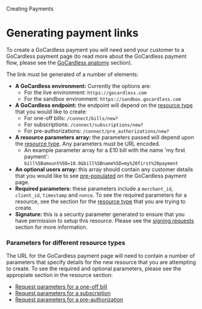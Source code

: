 <h0>Creating Payments</h0>

# Generating payment links

To create a GoCardless payment you will need send your customer to a GoCardless payment page (to read more about the GoCardless payment flow, please see the [GoCardless anatomy](#gocardless-anatomy) section). 

The link must be generated of a number of elements:

* __A GoCardless environment:__ Currently the options are:
    * For the live environment: `https://gocardless.com`
    * For the sandbox environment: `https://sandbox.gocardless.com`
* __A GoCardless endpoint:__ the endpoint will depend on the [resource type](#gocardless-anatomy) that you would like to create:
    * For one-off bills: `/connect/bills/new?`
    * For subscriptions: `/connect/subscriptions/new?`
    * For pre-authorizations: `/connect/pre_authorizations/new?`
* __A resource parameters array:__ the parameters passed will depend upon the [resource type](#resource-parameters). Any parameters must be URL encoded.
    * An example parameter array for a £10 bill with the name 'my first payment': `bill%5Bamount%5D=10.0&bill%5Bname%5D=my%20first%20payment`
* __An optional users array:__ this array should contain any customer details that you would like to see [pre-populated](#pre-populating-information) on the GoCardless payment page.
* __Required parameters:__ these parameters include a `merchant_id`, `client_id`, `timestamp` and `nonce`. To see the required parameters for a resource, see the section for the [resource type](#resource-parameters) that you are trying to create.
* __Signature:__ this is a security parameter generated to ensure that you have permission to setup this resource. Please see the [signing requests](#signing-requests) section for more information.


### <a name="resource-parameters"></a> Parameters for different resource types

The URL for the GoCardless payment page will need to contain a number of parameters that specify details for the new resource that you are attempting to create. To see the required and optional parameters, please see the appropiate section in the resource section:

* [Request parameters for a one-off bill](#create-a-one-off-bill)
* [Request parameters for a subscription](#create-a-subscription)
* [Request parameters for a pre-authorization](#create-a-pre-auth)
